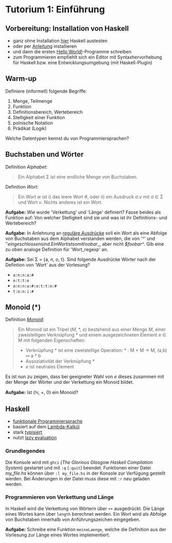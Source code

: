 # Tutorium 1: Einführung

## Vorbereitung: Installation von Haskell
* ganz ohne Installation [hier](http://tryhaskell.org/) Haskell austesten
* oder per [Anleitung](https://docs.haskellstack.org/en/stable/README/) installieren
* und dann die ersten [Hello World!](https://wiki.haskell.org/Haskell_in_5_steps)-Programme schreiben
* zum Programmieren empfiehlt sich ein Editor mit Syntaxhervorhebung für Haskell bzw. eine Entwicklungsumgebung (mit Haskell-Plugin)

## Warm-up
Definiere (informell) folgende Begriffe:
1. Menge, Teilmenge
2. Funktion
3. Definitionsbereich, Wertebereich
4. Stelligkeit einer Funktion
5. polnische Notation
6. Prädikat (Logik)

Welche Datentypen kennst du von Programmiersprachen?

## Buchstaben und Wörter
Definition _Alphabet_:
> Ein Alphabet Σ ist eine endliche Menge von Buchstaben.

Definition _Wort_:
> Ein Wort _w_ ist i) das leere Wort #, oder ii) ein Ausdruck σ:_v_ mit σ ∈ Σ und Wort _v_.
Nichts anderes ist ein Wort.

__Aufgabe:__ Wie wurde 'Verkettung' und 'Länge' definiert? Fasse beides als Funktion auf:
 Von welcher Stelligkeit sind sie und was ist ihr Definitions- und Wertebereich?
 
 __Aufgabe:__ In Anlehnung an [reguläre Ausdrücke](https://de.wikipedia.org/wiki/Regul%C3%A4rer_Ausdruck)
 soll ein Wort als eine Abfolge von Buchstaben aus dem Alphabet verstanden werden, die von '^' und '$' 
 eingeschlossen sind. Ein Wort ist somit _^foobar$_, aber nicht _$foobar^_. Gib eine zu oben analoge
 Definition für 'Wort_regexp' an.
 
 __Aufgabe:__ Sei Σ = {a, n, o, t}. Sind folgende Ausdrücke Wörter nach der Defintion von 'Wort' aus der Vorlesung?
  * `a:n:n:a:#`
  * `o:t:t:o`
  * `a:n:n:a:#:o:t:t:o:#`
  * `t:o:n:i:#`
  
## Monoid (*)
  
Definition [_Monoid_](https://de.wikipedia.org/wiki/Monoid):
> Ein Monoid ist ein Tripel (_M_, *, _e_) bestehend aus einer Menge _M_, einer zweistelligen Verknüpfung *
> und einem ausgezeichneten Element e ∈ M mit folgenden Eigenschaften:
> * Verknüpfung \* ist eine zweistellige Operation: \* : M × M → M, (a,b) ↦ a * b
> * Assoziativität der Verknüpfung *
> * _e_ ist neutrales Element

Es ist nun zu zeigen, dass bei geeigneter Wahl von _e_ dieses zusammen mit der Menge der Wörter und der Verkettung ein Monoid bildet.

__Aufgabe:__ Ist (ℕ, +, 0) ein Monoid?


## Haskell

* [funktionale Programmiersprache](https://de.wikipedia.org/wiki/Funktionale_Programmierung)
* basiert auf dem [Lambda-Kalkül](https://de.wikipedia.org/wiki/Lambda-Kalk%C3%BCl)
* stark [typisiert](https://de.wikipedia.org/wiki/Typisierung_(Informatik))
* nutzt [lazy evaluation](https://de.wikipedia.org/wiki/Lazy_Evaluation)

### Grundlegendes

Die Konsole wird mit `ghci` (_The Glorious Glasgow Haskell Compilation System_) gestartet und mit `:q` (`:quit`) beendet.
Funktionen einer Datei _my_file.hs_ können über `:l my_file.hs` in der Konsole zur Verfügung gestellt werden. Bei Änderungen in 
der Datei muss diese mit `:r` neu geladen werden.

### Programmieren von Verkettung und Länge

In Haskell wird die Verkettung von Wörtern über `++` ausgedrückt.
Die Länge eines Wortes kann über `length` berechnet werden.
Ein Wort wird als Abfolge von Buchstaben innerhalb von Anführungszeichen eingegeben.

__Aufgabe:__ Schreibe eine Funktion `meineLaenge`, welche die Definition aus der Vorlesung zur Länge eines Wortes implementiert.


